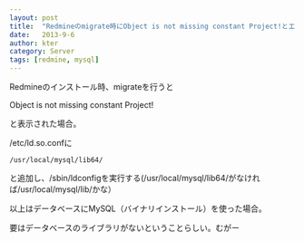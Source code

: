 ```yaml
---
layout: post
title:  "Redmineのmigrate時にObject is not missing constant Project!とエラーが出る"
date:   2013-9-6
author: kter
category: Server
tags: [redmine, mysql]
---
```

Redmineのインストール時、migrateを行うと

Object is not missing constant Project!

と表示された場合。

/etc/ld.so.confに

```
/usr/local/mysql/lib64/
```

と追加し、/sbin/ldconfigを実行する(/usr/local/mysql/lib64/がなければ/usr/local/mysql/lib/かな）



以上はデータベースにMySQL（バイナリインストール）を使った場合。

要はデータベースのライブラリがないということらしい。むがー
